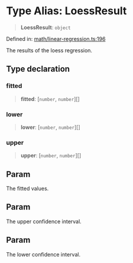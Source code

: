 # Type Alias: LoessResult

> **LoessResult**: `object`

Defined in: [math/linear-regression.ts:196](https://github.com/GeoDaCenter/openassistant/blob/a5eebdb32e6bf1b6b4eedf634485568edcefaa57/packages/echarts/src/math/linear-regression.ts#L196)

The results of the loess regression.

## Type declaration

### fitted

> **fitted**: \[`number`, `number`\][]

### lower

> **lower**: \[`number`, `number`\][]

### upper

> **upper**: \[`number`, `number`\][]

## Param

The fitted values.

## Param

The upper confidence interval.

## Param

The lower confidence interval.
